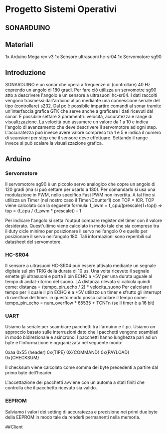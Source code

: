 # Progetto Sistemi Operativi
## SONARDUINO

## Materiali
1x Arduino Mega rev v3
1x Sensore ultrasuoni hc-sr04
1x Servomotore sg90

## Introduzione

SONARDUINO è un sonar che opera a frequenze di (controllare) 40 Hz coprendo un angolo di 180 gradi. Per fare ciò utilizza un servomotre sg90 atto a descrivere l'angolo e un sensore a ultrasuoni hc-sr04. I dati raccolti vengono trasmessi dall'arduino al pc mediante una connessione seriale del tipo (controllare) s232. Dal pc è possibile impartire comandi al sonar tramite un'interfaccia grafica GTK che serve anche a graficare i dati ricevuti dal sonar. È possibile settare 3 paramentri: velocità, accuratezza e range di visualizzazione. La velocità può assumere un valore da 1 a 10 e indica l'angolo di avanzamento che deve descrivere il servomotore ad ogni step. L'accuratezza può invece avere valore compreso tra 1 e 5 e indica il numero di scansioni per step che il sensore deve effettuare. Settando il range invece si può scalare la visualizzazione grafica. 

## Arduino

### Servomotore

Il servomotore sg90 è un piccolo servo analogico che copre un angolo di 120 gradi (ma si può settare per usarlo a 180). Per comandarlo si usa una modulazione in PWM, nello specifico Fast PWM non invertita. A tal fine si utilizza un Timer (nel nostro caso il Timer/Counter1) con TOP = ICR. TOP viene calcolato con la seguente formula:
f_pwm = f_cpu/(prescale(1+top)) => top = (f_cpu / (f_pwm * prescale)) - 1

Per indicare l'angolo si setta l'output compare register del timer con il valore desiderato. Quest'ultimo viene calcolato in modo tale che sia compreso tra il duty cicle minimo per posizionare il servo nell'angolo 0 e quello per posizionare il servo nell'angolo 180. Tali informazioni sono reperibili sul datasheet del servomotore.

### HC-SR04

Il  sensore a ultrasuoni HC-SR04 può essere attivato mediante un segnale digitale sul pin TRIG della durata di 10 us. Una volta ricevuto il segnale emette gli ultrasuoni e porta il pin ECHO a +5V per una durata uguale al tempo di andat-ritorno del suono. LA distanza rilevata si calcola quindi come:
distanza = (tempo_pin_echo / 2) * velocita_suono
Per calcolare il tempo per il quale il pin ECHO è a +5V utilizzo un timer e sfrutto gli interrupt di overflow del timer. in questo modo posso calcolare il tempo come:
tempo_pin_echo = num_overflow * 65535 + TCNTn (se il timer è a 16 bit)

### UART

Usiamo la seriale per scambiare pacchetti tra l'arduino e il pc. Usiamo un approccio basato sulle interruzioni dato che i pacchetti vengono scambiati in modo bidirezionale e asincrono. I pacchetti hanno lunghezza pari ad un byte e l'informazione è ogrganizzata nel seguente modo:

0xaa 0x55 (header)
0x{TIPE}
0X{COMMAND}
0x{PAYLOAD}
0x{CHECKSUM}

Il checksum viene calcolato come somma dei byte precedenti a partire dal primo byte dell'header.

L'accettazione dei pacchetti avviene con un automa a stati finiti che controlla che il pacchetto ricevuto sia valido.

### EEPROM

Salviamo i valori dei setting di accuratezza e precisione nei primi due byte della EEPROM in modo tale da renderli permanenti nella memoria. 

##Client
